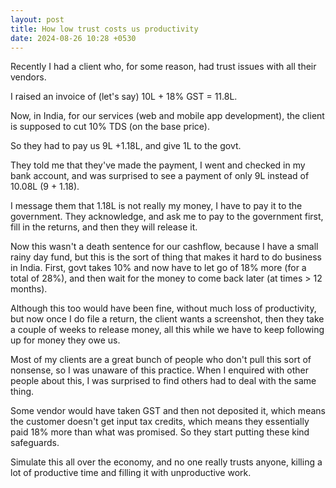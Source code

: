 ```yaml
---
layout: post
title: How low trust costs us productivity
date: 2024-08-26 10:28 +0530
---
```


Recently I had a client who, for some reason, had trust issues with all their vendors.

I raised an invoice of (let's say) 10L + 18% GST = 11.8L.

Now, in India, for our services (web and mobile app development), the client is supposed to cut 10% TDS (on the base price).

So they had to pay us 9L +1.18L, and give 1L to the govt.

They told me that they've made the payment, I went and checked in my bank account, and was surprised to see a payment of only 9L instead of 10.08L (9 + 1.18).

I message them that 1.18L is not really my money, I have to pay it to the government. They acknowledge, and ask me to pay to the government first, fill in the returns, and then they will release it.

Now this wasn't a death sentence for our cashflow, because I have a small rainy day fund, but this is the sort of thing that makes it hard to do business in India. First, govt takes 10% and now have to let go of 18% more (for a total of 28%), and then wait for the money to come back later (at times > 12 months).

Although this too would have been fine, without much loss of productivity, but now once I do file a return, the client wants a screenshot, then they take a couple of weeks to release money, all this while we have to keep following up for money they owe us.

Most of my clients are a great bunch of people who don't pull this sort of nonsense, so I was unaware of this practice. When I enquired with other people about this, I was surprised to find others had to deal with the same thing.

Some vendor would have taken GST and then not deposited it, which means the customer doesn't get input tax credits, which means they essentially paid 18% more than what was promised. So they start putting these kind safeguards.

Simulate this all over the economy, and no one really trusts anyone, killing a lot of productive time and filling it with unproductive work.
